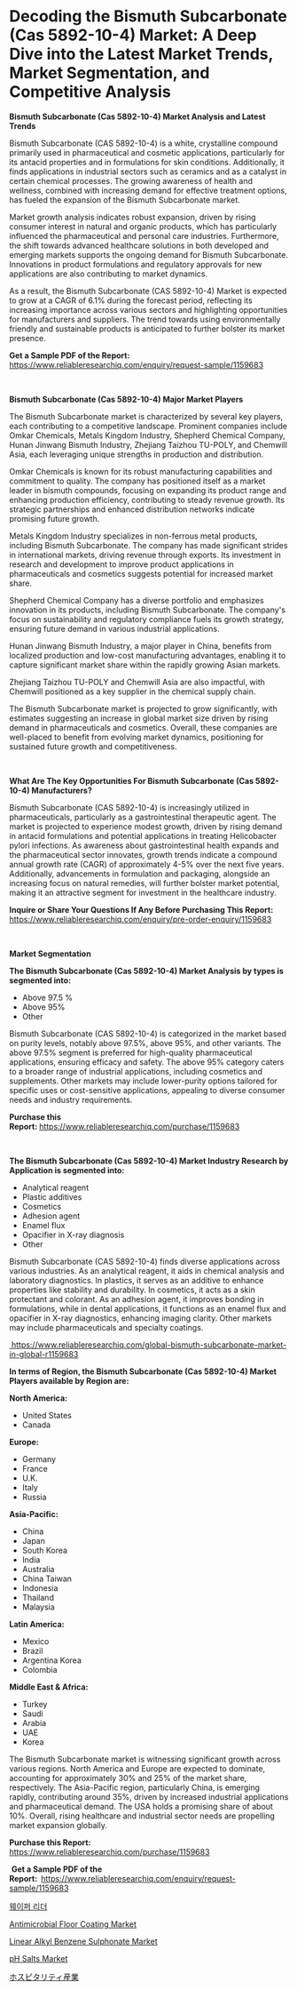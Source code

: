 <p><h1>Decoding the Bismuth Subcarbonate (Cas 5892-10-4) Market: A Deep Dive into the Latest Market Trends, Market Segmentation, and Competitive Analysis</h1></p><p><strong>Bismuth Subcarbonate (Cas 5892-10-4) Market Analysis and Latest Trends</strong></p>
<p><p>Bismuth Subcarbonate (CAS 5892-10-4) is a white, crystalline compound primarily used in pharmaceutical and cosmetic applications, particularly for its antacid properties and in formulations for skin conditions. Additionally, it finds applications in industrial sectors such as ceramics and as a catalyst in certain chemical processes. The growing awareness of health and wellness, combined with increasing demand for effective treatment options, has fueled the expansion of the Bismuth Subcarbonate market.</p><p>Market growth analysis indicates robust expansion, driven by rising consumer interest in natural and organic products, which has particularly influenced the pharmaceutical and personal care industries. Furthermore, the shift towards advanced healthcare solutions in both developed and emerging markets supports the ongoing demand for Bismuth Subcarbonate. Innovations in product formulations and regulatory approvals for new applications are also contributing to market dynamics.</p><p>As a result, the Bismuth Subcarbonate (CAS 5892-10-4) Market is expected to grow at a CAGR of 6.1% during the forecast period, reflecting its increasing importance across various sectors and highlighting opportunities for manufacturers and suppliers. The trend towards using environmentally friendly and sustainable products is anticipated to further bolster its market presence.</p></p>
<p><strong>Get a Sample PDF of the Report:&nbsp;</strong> <a href="https://www.reliableresearchiq.com/enquiry/request-sample/1159683">https://www.reliableresearchiq.com/enquiry/request-sample/1159683</a></p>
<p>&nbsp;</p>
<p><strong>Bismuth Subcarbonate (Cas 5892-10-4) Major Market Players</strong></p>
<p><p>The Bismuth Subcarbonate market is characterized by several key players, each contributing to a competitive landscape. Prominent companies include Omkar Chemicals, Metals Kingdom Industry, Shepherd Chemical Company, Hunan Jinwang Bismuth Industry, Zhejiang Taizhou TU-POLY, and Chemwill Asia, each leveraging unique strengths in production and distribution.</p><p>Omkar Chemicals is known for its robust manufacturing capabilities and commitment to quality. The company has positioned itself as a market leader in bismuth compounds, focusing on expanding its product range and enhancing production efficiency, contributing to steady revenue growth. Its strategic partnerships and enhanced distribution networks indicate promising future growth.</p><p>Metals Kingdom Industry specializes in non-ferrous metal products, including Bismuth Subcarbonate. The company has made significant strides in international markets, driving revenue through exports. Its investment in research and development to improve product applications in pharmaceuticals and cosmetics suggests potential for increased market share.</p><p>Shepherd Chemical Company has a diverse portfolio and emphasizes innovation in its products, including Bismuth Subcarbonate. The company's focus on sustainability and regulatory compliance fuels its growth strategy, ensuring future demand in various industrial applications.</p><p>Hunan Jinwang Bismuth Industry, a major player in China, benefits from localized production and low-cost manufacturing advantages, enabling it to capture significant market share within the rapidly growing Asian markets.</p><p>Zhejiang Taizhou TU-POLY and Chemwill Asia are also impactful, with Chemwill positioned as a key supplier in the chemical supply chain.</p><p>The Bismuth Subcarbonate market is projected to grow significantly, with estimates suggesting an increase in global market size driven by rising demand in pharmaceuticals and cosmetics. Overall, these companies are well-placed to benefit from evolving market dynamics, positioning for sustained future growth and competitiveness.</p></p>
<p>&nbsp;</p>
<p><strong>What Are The Key Opportunities For Bismuth Subcarbonate (Cas 5892-10-4) Manufacturers?</strong></p>
<p><p>Bismuth Subcarbonate (CAS 5892-10-4) is increasingly utilized in pharmaceuticals, particularly as a gastrointestinal therapeutic agent. The market is projected to experience modest growth, driven by rising demand in antacid formulations and potential applications in treating Helicobacter pylori infections. As awareness about gastrointestinal health expands and the pharmaceutical sector innovates, growth trends indicate a compound annual growth rate (CAGR) of approximately 4-5% over the next five years. Additionally, advancements in formulation and packaging, alongside an increasing focus on natural remedies, will further bolster market potential, making it an attractive segment for investment in the healthcare industry.</p></p>
<p><strong>Inquire or Share Your Questions If Any Before Purchasing This Report:</strong> <a href="https://www.reliableresearchiq.com/enquiry/pre-order-enquiry/1159683">https://www.reliableresearchiq.com/enquiry/pre-order-enquiry/1159683</a></p>
<p>&nbsp;</p>
<p><strong>Market Segmentation</strong></p>
<p><strong>The Bismuth Subcarbonate (Cas 5892-10-4) Market Analysis by types is segmented into:</strong></p>
<p><ul><li>Above 97.5 %</li><li>Above 95%</li><li>Other</li></ul></p>
<p><p>Bismuth Subcarbonate (CAS 5892-10-4) is categorized in the market based on purity levels, notably above 97.5%, above 95%, and other variants. The above 97.5% segment is preferred for high-quality pharmaceutical applications, ensuring efficacy and safety. The above 95% category caters to a broader range of industrial applications, including cosmetics and supplements. Other markets may include lower-purity options tailored for specific uses or cost-sensitive applications, appealing to diverse consumer needs and industry requirements.</p></p>
<p><strong>Purchase this Report:&nbsp;</strong><a href="https://www.reliableresearchiq.com/purchase/1159683">https://www.reliableresearchiq.com/purchase/1159683</a></p>
<p>&nbsp;</p>
<p><strong>The Bismuth Subcarbonate (Cas 5892-10-4) Market Industry Research by Application is segmented into:</strong></p>
<p><ul><li>Analytical reagent</li><li>Plastic additives</li><li>Cosmetics</li><li>Adhesion agent</li><li>Enamel flux</li><li>Opacifier in X-ray diagnosis</li><li>Other</li></ul></p>
<p><p>Bismuth Subcarbonate (CAS 5892-10-4) finds diverse applications across various industries. As an analytical reagent, it aids in chemical analysis and laboratory diagnostics. In plastics, it serves as an additive to enhance properties like stability and durability. In cosmetics, it acts as a skin protectant and colorant. As an adhesion agent, it improves bonding in formulations, while in dental applications, it functions as an enamel flux and opacifier in X-ray diagnostics, enhancing imaging clarity. Other markets may include pharmaceuticals and specialty coatings.</p></p>
<p><a href="https://www.reliableresearchiq.com/global-bismuth-subcarbonate-market-in-global-r1159683">&nbsp;https://www.reliableresearchiq.com/global-bismuth-subcarbonate-market-in-global-r1159683</a></p>
<p><strong>In terms of Region, the Bismuth Subcarbonate (Cas 5892-10-4) Market Players available by Region are:</strong></p>
<p>
    <p> <strong> North America: </strong>
        <ul>
            <li>United States</li>
            <li>Canada</li>
        </ul>
        </p> 
    <p> <strong> Europe: </strong>
        <ul>
            <li>Germany</li>
            <li>France</li>
            <li>U.K.</li>
            <li>Italy</li>
            <li>Russia</li>
        </ul>
        </p> 
    <p> <strong> Asia-Pacific: </strong>
        <ul>
            <li>China</li>
            <li>Japan</li>
            <li>South Korea</li>
            <li>India</li>
            <li>Australia</li>
            <li>China Taiwan</li>
            <li>Indonesia</li>
            <li>Thailand</li>
            <li>Malaysia</li>
        </ul>
        </p> 
    <p> <strong> Latin America: </strong>
        <ul>
            <li>Mexico</li>
            <li>Brazil</li>
            <li>Argentina Korea</li>
            <li>Colombia</li>
        </ul>
        </p> 
    <p> <strong> Middle East & Africa: </strong>
        <ul>
            <li>Turkey</li>
            <li>Saudi</li>
            <li>Arabia</li>
            <li>UAE</li>
            <li>Korea</li>
        </ul>
    </p>
    </p>
<p><p>The Bismuth Subcarbonate market is witnessing significant growth across various regions. North America and Europe are expected to dominate, accounting for approximately 30% and 25% of the market share, respectively. The Asia-Pacific region, particularly China, is emerging rapidly, contributing around 35%, driven by increased industrial applications and pharmaceutical demand. The USA holds a promising share of about 10%. Overall, rising healthcare and industrial sector needs are propelling market expansion globally.</p></p>
<p><strong>Purchase this Report: </strong><a href="https://www.reliableresearchiq.com/purchase/1159683">https://www.reliableresearchiq.com/purchase/1159683</a></p>
<p>&nbsp;<strong>Get a Sample PDF of the Report:&nbsp;&nbsp;</strong><a href="https://www.reliableresearchiq.com/enquiry/request-sample/1159683">https://www.reliableresearchiq.com/enquiry/request-sample/1159683</a></p>
<p><strong></strong></p>
<p><p><a href="https://github.com/sougarounis/Market-Research-Report-List-6/blob/main/898075212358.md">웨이퍼 리더</a></p><p><a href="https://www.linkedin.com/pulse/emerging-market-trends-regional-analysis-antimicrobial-floor-mf1gf?trackingId=ZRzqFuutRZ%2Bfbdx%2BPDytuQ%3D%3D">Antimicrobial Floor Coating Market</a></p><p><a href="https://issuu.com/reportprime-2/docs/linear-alkyl-benzene-sulphonate-mar_d05ffcdf136c5d">Linear Alkyl Benzene Sulphonate Market</a></p><p><a href="https://www.linkedin.com/pulse/how-regional-markets-adapting-ph-salts-market-innovations-eacsf?trackingId=pb4LqOooRVeXbIM9Id7q9A%3D%3D">pH Salts Market</a></p><p><a href="https://medium.com/@maninajar/hospitality-industry-market-%E3%81%AE%E3%82%B0%E3%83%AD%E3%83%BC%E3%83%90%E3%83%AB%E5%B8%82%E5%A0%B4%E6%A6%82%E8%A6%81%E3%81%AF-%E4%B8%96%E7%95%8C%E3%81%8A%E3%82%88%E3%81%B3%E4%B8%BB%E8%A6%81%E5%B8%82%E5%A0%B4%E3%81%AB%E3%81%8A%E3%81%91%E3%82%8B%E6%A5%AD%E7%95%8C%E3%81%AB%E5%BD%B1%E9%9F%BF%E3%82%92%E4%B8%8E%E3%81%88%E3%82%8B%E4%B8%BB%E8%A6%81%E3%81%AA%E3%83%88%E3%83%AC%E3%83%B3%E3%83%89%E3%81%AB%E3%81%A4%E3%81%84%E3%81%A6-%E7%8B%AC%E8%87%AA%E3%81%AE%E8%A6%96%E7%82%B9%E3%82%92%E6%8F%90%E4%BE%9B%E3%81%97%E3%81%BE%E3%81%99-906a2e31e8a3">ホスピタリティ産業</a></p></p>